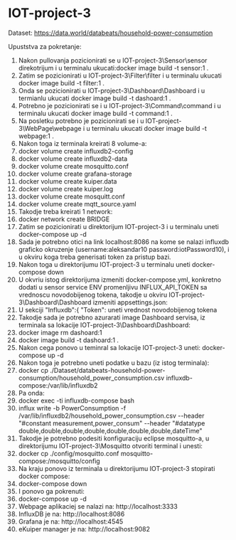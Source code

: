 # IOT-project-3

Dataset:
https://data.world/databeats/household-power-consumption

Upuststva za pokretanje:
1. Nakon pullovanja pozicionirati se u IOT-project-3\Sensor\sensor direkotrijum i u terminalu ukucati:docker image build -t sensor:1 .
2. Zatim se pozicionirati u IOT-project-3\Filter\filter i u terminalu ukucati docker image build -t filter:1 .
3. Onda se pozicionirati u IOT-project-3\Dashboard\Dashboard i u termianlu ukucati docker image build -t dashoard:1 .
4. Potrebno je pozicionirati se i u IOT-project-3\Command\command i u terminalu ukucati docker image build -t command:1 .
5. Na posletku potrebno je pozicionirati se i u IOT-project-3\WebPage\webpage i u terminalu ukucati docker image build -t webpage:1 .
6. Nakon toga iz terminala kreirati 8 volume-a:
7. docker volume create influxdb2-config
8. docker volume create influxdb2-data
9. docker volume create mosquitto.conf
10. docker volume create grafana-storage
11. docker volume create kuiper.data
12. docker volume create kuiper.log
13. docker volume create mosquitt.conf
14. docker volume create mqtt_source.yaml
15. Takodje treba kreirati 1 network:
16. docker network create BRIDGE
17. Zatim se pozicionirati u direktorijum IOT-project-3 i u terminalu uneti docker-compose up -d
18. Sada je potrebno otici na link localhost:8086 na kome se nalazi influxdb graficko okruzenje (username:aleksandar10 password:iotPassword10), i u okviru koga treba generisati token za pristup bazi.
19. Nakon toga u direktorijumu IOT-project-3 u terminalu uneti docker-compose down
20. U okvriu istog direktorijuma izmeniti docker-compose.yml, konkretno dodati u sensor service ENV promenljivu INFLUX_API_TOKEN sa vrednoscu novodobijenog tokena, takodje u okviru IOT-project-3\Dashboard\Dashboard izmeniti appsettings.json:
21. U sekciji "Influxdb":{ "Token":  uneti vrednost novodobijenog tokena
22. Takodje sada je potrebno azurarati image Dashboard servisa, iz terminala sa lokacije IOT-project-3\Dashboard\Dashboard:
23. docker image rm dashoard:1
24. docker image build -t dashoard:1 .
25. Nakon cega ponovo u teminral sa lokacije IOT-project-3 uneti: docker-compose up -d
26. Nakon toga je potrebno uneti podatke u bazu (iz istog terminala):
27. docker cp ./Dataset/databeats-household-power-consumption/household_power_consumption.csv influxdb-compose:/var/lib/influxdb2
28. Pa onda:
29. docker exec -ti influxdb-compose bash
30. influx write -b PowerConsumption -f /var/lib/influxdb2/household_power_consumption.csv --header "#constant measurement,power_consum" --header "#datatype double,double,double,double,double,double,double,dateTime"
31. Takodje je potrebno podesiti konfiguraciju eclipse mosquitto-a, u direktorijumu IOT-project-3\Mosquitto otvoriti terminal i unesti:
32. docker cp ./config/mosquitto.conf mosquitto-compose:/mosquitto/config
33. Na kraju ponovo iz terminala u direktorijumu IOT-project-3 stopirati docker compose:
34. docker-compose down
35. I ponovo ga pokrenuti:
36. docker-compose up -d
37. Webpage aplikaciej se nalazi na: http://localhost:3333
38. InfluxDB je na: http://localhost:8086
39. Grafana je na: http://localhost:4545
40. eKuiper manager je na: http://localhost:9082
